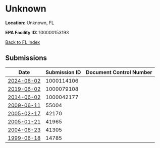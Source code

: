# Unknown

**Location:** Unknown, FL

**EPA Facility ID:** 100000153193

[Back to FL Index](../../index.md)

## Submissions

| Date | Submission ID | Document Control Number |
|------|--------------|-------------------------|
| [2024-06-02](submissions/1000114106.md) | 1000114106 |  |
| [2019-06-02](submissions/1000079108.md) | 1000079108 |  |
| [2014-06-02](submissions/1000042177.md) | 1000042177 |  |
| [2009-06-11](submissions/55004.md) | 55004 |  |
| [2005-02-17](submissions/42170.md) | 42170 |  |
| [2005-01-21](submissions/41965.md) | 41965 |  |
| [2004-06-23](submissions/41305.md) | 41305 |  |
| [1999-06-18](submissions/14785.md) | 14785 |  |
